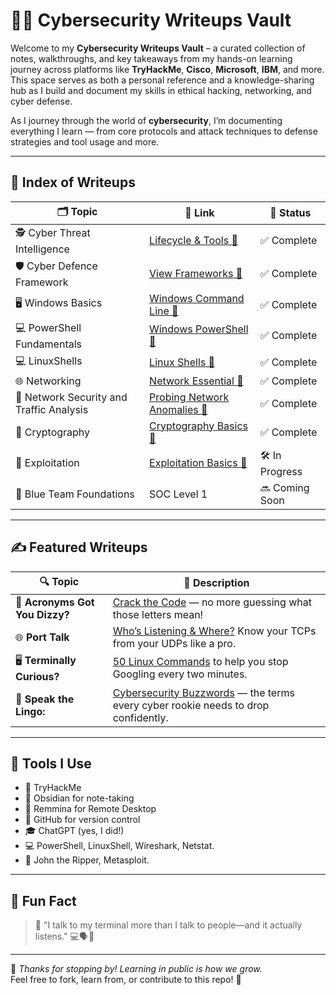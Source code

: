 # 🕵️‍♂️ Cybersecurity Writeups Vault

Welcome to my **Cybersecurity Writeups Vault** – a curated collection of notes, walkthroughs, and key takeaways from my hands-on learning journey across platforms like **TryHackMe**, **Cisco**, **Microsoft**, **IBM**, and more. This space serves as both a personal reference and a knowledge-sharing hub as I build and document my skills in ethical hacking, networking, and cyber defense.

As I journey through the world of **cybersecurity**, I’m documenting everything I learn — from core protocols and attack techniques to defense strategies and tool usage and more.  

---

## 🧭 Index of Writeups

| 🗂️ Topic                        | 🔗 Link                   | 📅 Status       |
|-------------------------------|------------------------------------|-----------------|
| 🕵️ Cyber Threat Intelligence  | [Lifecycle & Tools 📎](https://github.com/Dee-Techie/Cybersecurity-Portfolio/blob/main/Write-Ups/CTI-main.md)     | ✅ Complete |
| 🛡️ Cyber Defence Framework   | [View Frameworks 📎](https://github.com/Dee-Techie/Cybersecurity-Portfolio/blob/main/Write-Ups/Cyber-Defence-Framework.md)          | ✅ Complete |    |
| 🖥️ Windows Basics              | [Windows Command Line 📎](https://github.com/Dee-Techie/Cybersecurity-Portfolio/blob/main/Write-Ups/Windows%20Command%20line.md)           | ✅ Complete     |
| 💻 PowerShell Fundamentals     | [Windows PowerShell 📎](https://github.com/Dee-Techie/Cybersecurity-Portfolio/blob/main/Write-Ups/Windows%20PowerShell.md)                | ✅ Complete |
| 💻 LinuxShells      | [Linux Shells 📎](https://github.com/Dee-Techie/Cybersecurity-Portfolio/blob/main/Write-Ups/Linux%20Shells.md)                | ✅ Complete |
| 🌐 Networking        | [Network Essential 📎](https://github.com/Dee-Techie/Cybersecurity-Portfolio/blob/main/Write-Ups/Networking.md)               | ✅ Complete |
| 🛜 Network Security and Traffic Analysis   | [Probing Network Anomalies 📎]()               | ✅ Complete |
| 🧶 Cryptography        | [Cryptography Basics 📎](https://github.com/Dee-Techie/Cybersecurity-Portfolio/blob/main/Write-Ups/Cryptography.md)                 | ✅ Complete |
| 🔐 Exploitation           | [Exploitation Basics 📎](https://github.com/Dee-Techie/Cybersecurity-Portfolio/blob/main/Write-Ups/Exploitation.md)            | 🛠️ In Progress |
| 🧠 Blue Team Foundations       | SOC Level 1                         | 🔜 Coming Soon  |

---

## ✍️ Featured Writeups

| 🔍 Topic | 📄 Description |
|--------|----------------|
| 🧩 **Acronyms Got You Dizzy?** | [Crack the Code](https://github.com/Dee-Techie/Cybersecurity-Portfolio/blob/main/Write-Ups/Common_Abbreviations.md) — no more guessing what those letters mean! |
| 🌐 **Port Talk** | [Who’s Listening & Where?](https://github.com/Dee-Techie/Cybersecurity-Portfolio/blob/main/Write-Ups/Common_Protocols_and_Ports.md) Know your TCPs from your UDPs like a pro. |
| 🖥️ **Terminally Curious?** | [50 Linux Commands](https://github.com/Dee-Techie/Cybersecurity-Portfolio/blob/main/Write-Ups/Common-Linux-Cmd.md) to help you stop Googling every two minutes. |
| 🔐 **Speak the Lingo:** | [Cybersecurity Buzzwords](https://github.com/Dee-Techie/Cybersecurity-Portfolio/blob/main/Write-Ups/Common_Cybersecurity_Terms.md) — the terms every cyber rookie needs to drop confidently. |

---

## 🧰 Tools I Use

- 🧠 TryHackMe  
- 📘 Obsidian for note-taking
- 🔭 Remmina for Remote Desktop
- 🐙 GitHub for version control  
- 🎓 ChatGPT (yes, I did!)  
- 💻 PowerShell, LinuxShell, Wireshark, Netstat.
- 🦀 John the Ripper, Metasploit.

---

## 🤹 Fun Fact

> 🧠 "I talk to my terminal more than I talk to people—and it actually listens." 💻🗣️🤖

---

🚀 *Thanks for stopping by! Learning in public is how we grow.*  
Feel free to fork, learn from, or contribute to this repo! 🙌

